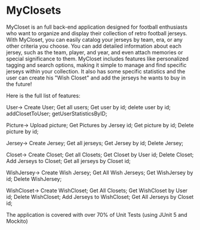 # MyClosets
MyCloset is an full back-end application designed for football enthusiasts who want to organize and display their collection of retro football jerseys. With MyCloset, you can easily catalog your jerseys by team, era, or any other criteria you choose. You can add detailed information about each jersey, such as the team, player, and year, and even attach memories or special significance to them. MyCloset includes features like personalized tagging and search options, making it simple to manage and find specific jerseys within your collection. It also has some specific statistics and the user can create his "Wish Closet" and add the jerseys he wants to buy in the future!

Here is the full list of features:

User->
  Create User;
  Get all users;
  Get user by id;
  delete user by id;
  addClosetToUser;
  getUserStatisticsByID;

Picture->
  Upload picture;
  Get Pictures by Jersey id;
  Get picture by id;
  Delete picture by id;

Jersey->
  Create Jersey;
  Get all jerseys;
  Get Jersey by id;
  Delete Jersey;

Closet->
  Create Closet;
  Get all Closets;
  Get Closet by User id;
  Delete Closet;
  Add Jerseys to Closet;
  Get all jerseys by Closet id;
  
WishJersey->
  Create Wish Jersey;
  Get All Wish Jerseys;
  Get WishJersey by id;
  Delete WishJersey;

WishCloset->
  Create WishCloset;
  Get All Closets;
  Get WishCloset by User id;
  Delete WishCloset;
  Add Jerseys to WishCloset;
  Get All Jerseys by Closet id;

The application is covered with over 70% of Unit Tests (using JUnit 5 and Mockito)
